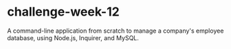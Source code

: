 # challenge-week-12
A command-line application from scratch to manage a company's employee database, using Node.js, Inquirer, and MySQL.
